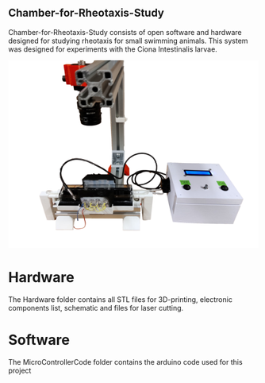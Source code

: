 ## Chamber-for-Rheotaxis-Study

Chamber-for-Rheotaxis-Study consists of open software and hardware designed for studying rheotaxis for small swimming animals. This system was designed for experiments with the Ciona Intestinalis larvae.

![](https://github.com/EmilNostbakken/Chamber-for-Rheotaxis-Study/blob/main/Pictures/Heile_Oppsettet.png?raw=true)

# Hardware

The Hardware folder contains all STL files for 3D-printing, electronic components list, schematic and files for laser cutting.

# Software
The MicroControllerCode folder contains the arduino code used for this project

